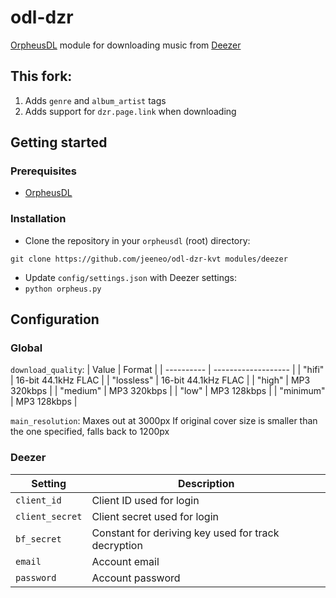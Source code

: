 # odl-dzr
[OrpheusDL](https://github.com/OrfiTeam/OrpheusDL) module for downloading music from [Deezer](https://www.deezer.com/)

## This fork:
1. Adds `genre` and `album_artist` tags
2. Adds support for `dzr.page.link` when downloading

## Getting started
### Prerequisites
- [OrpheusDL](https://github.com/OrfiTeam/OrpheusDL)

### Installation
- Clone the repository in your `orpheusdl` (root) directory:
```
git clone https://github.com/jeeneo/odl-dzr-kvt modules/deezer
```
- Update `config/settings.json` with Deezer settings:
- `python orpheus.py`

## Configuration
### Global
`download_quality`:
| Value      | Format              |
| ---------- | ------------------- |
| "hifi"     | 16-bit 44.1kHz FLAC |
| "lossless" | 16-bit 44.1kHz FLAC |
| "high"     | MP3 320kbps         |
| "medium"   | MP3 320kbps         |
| "low"      | MP3 128kbps         |
| "minimum"  | MP3 128kbps         |

`main_resolution`:
Maxes out at 3000px
If original cover size is smaller than the one specified, falls back to 1200px

### Deezer
| Setting         | Description                                         |
| --------------- | --------------------------------------------------- |
| `client_id`     | Client ID used for login                            |
| `client_secret` | Client secret used for login                        |
| `bf_secret`     | Constant for deriving key used for track decryption |
| `email`         | Account email                                       |
| `password`      | Account password                                    |
